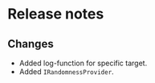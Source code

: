 # Release notes

## Changes

- Added log-function for specific target.
- Added `IRandomnessProvider`.
